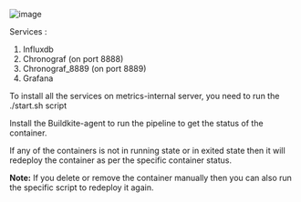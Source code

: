 ![image](https://user-images.githubusercontent.com/110216567/182764431-504557e4-92ac-41ff-82a5-b87c88c19c1d.png)


Services :
1. Influxdb
2. Chronograf (on port 8888)
3. Chronograf_8889 (on port 8889)
4. Grafana

To install all the services on metrics-internal server, you need to run the ./start.sh script

Install the Buildkite-agent to run the pipeline to get the status of the container.

If any of the containers is not in running state or in exited state then it will redeploy the container as per the specific container status.

**Note:** If you delete or remove the container manually then you can also run the specific script to redeploy it again.
